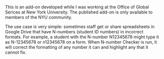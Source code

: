 This is an add-on developed while I was working at the Office of Global Serices at New York University. The published add-on is only available to members of the NYU community. 

The use case is very simple: sometimes staff get or share spreadsheets in Google Drive that have N-numbers (student ID numbers) in incorrect formats. For example, a student with the N-number N12345678 might type it as N-12345678 or n12345678 on a form. When N-number Checker is run, it will correct the formatting of any number it can and highlight any that it cannot fix.